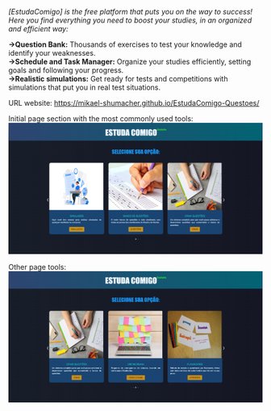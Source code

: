 <i>[EstudaComigo] is the free platform that puts you on the way to success! Here you find everything you need to boost your studies, in an organized and efficient way:</i>

<strong>->Question Bank:</strong> Thousands of exercises to test your knowledge and identify your weaknesses.<br>
<strong>->Schedule and Task Manager:</strong> Organize your studies efficiently, setting goals and following your progress.<br>
<strong>->Realistic simulations:</strong> Get ready for tests and competitions with simulations that put you in real test situations.<br>

URL website: https://mikael-shumacher.github.io/EstudaComigo-Questoes/

Initial page section with the most commonly used tools:
<img src="assets/imgReadme/Screenshot 2025-02-19 111518.png">


Other page tools:
<img src="assets/imgReadme/Screenshot 2025-02-19 111923.png">
